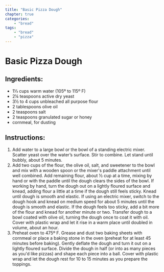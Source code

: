 ```yaml
---
title: "Basic Pizza Dough"
chapter: true
categories: 
    - "bread"
tags:
    - "bread"
    - "pizza"
---
```


# Basic Pizza Dough

## Ingredients:

- 1⅓ cups warm water (105º to 115º F)
- 2¼ teaspoons active dry yeast
- 3½ to 4 cups unbleached all purpose flour
- 2 tablespoons olive oil
- 2 teaspoons salt
- 2 teaspoons granulated sugar or honey
- cornmeal, for dusting

## Instructions:

1. Add water to a large bowl or the bowl of a standing electric mixer.
Scatter yeast over the water’s surface. Stir to combine. Let stand until
bubbly, about 5 minutes.
2. Add two cups of the flour, the olive oil, salt, and sweetener to the bowl
and mix with a wooden spoon or the mixer's paddle attachment until
well combined. Add remaining flour, about ½ cup at a time, mixing by
hand or with the paddle until the dough clears the sides of the bowl. If
working by hand, turn the dough out on a lightly floured surface and
knead, adding flour a little at a time if the dough still feels sticky.
Knead until dough is smooth and elastic. If using an electric mixer,
switch to the dough hook and knead on medium speed for about 5
minutes until the dough is smooth and elastic. If the dough feels too
sticky, add a bit more of the flour and knead for another minute or
two. Transfer dough to a bowl coated with olive oil, turning the dough
once to coat it with oil. Cover with plastic wrap and let it rise in a
warm place until doubled in volume, about an hour.
3. Preheat oven to 475º F. Grease and dust two baking sheets with
cornmeal or place a baking stone in the oven (preheat for at least 45
minutes before baking). Gently deflate the dough and turn it out on a
lightly floured surface. Divide the dough in half (or into as many pieces
as you'd like pizzas) and shape each piece into a ball. Cover with
plastic wrap and let the dough rest for 10 to 15 minutes as you
prepare the toppings.
